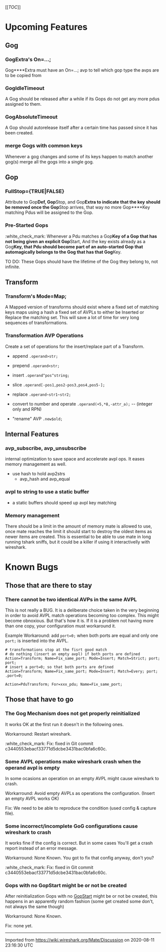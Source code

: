 [[_TOC_]]

# Upcoming Features

## Gog

### GogExtra's On=...;

Gog****Extra must have an On=...; avp to tell which gop type the avps are to be copied from

### GogIdleTimeout

A Gog should be released after a while if its Gops do not get any more pdus assigned to them.

### GogAbsoluteTimeout

A Gop should autorelease itself after a certain time has passed since it has been created.

### merge Gogs with common keys

Whenever a gog changes and some of its keys happen to match another gog(s) merge all the gogs into a single gog.

## Gop

### FullStop={TRUE|FALSE}

Attribute to Gop****Def, Gop****Stop, and Gop****Extra to indicate that the key should be removed once the Gop****Stop arrives, that way no more Gop****Key matching Pdus will be assigned to the Gop.

### Pre-Started Gops

:white\_check\_mark: Whenever a Pdu matches a Gop****Key of a Gop that has not being given an explicit Gop****Start, And the key exists already as a Gog****Key, that Pdu should become part of an auto-started Gop that automagically belongs to the Gog that has that Gog****Key.

TO DO: These Gops should have the lifetime of the Gog they belong to, not infinite.

## Transform

### Transform's Mode=Map;

A Mapped version of transforms should exist where a fixed set of matching keys maps using a hash a fixed set of AVPLs to either be Inserted or Replace the matching set. This will save a lot of time for very long sequences of transformations.

### Transformation AVP Operations

Create a set of operations for the insert/replace part of a Transform.

  - append `.operand>str;`

  - prepend `.operand<str;`

  - insert `.operand^pos^string;`

  - slice `.operand[-pos1,pos2-pos3,pos4,pos5-];`

  - replace `.operand~str1~str2;`

  - convert to number and operate `.operand(+5,*8,-attr_a);` -- (integer only and RPN)

  - "rename" AVP `.new$old;`

## Internal Features

### avp\_subscribe, avp\_unsubscribe

internal optimization to save space and accelerate avpl ops. It eases memory management as well.

  - use hash to hold avp2strs
      - avp\_hash and avp\_equal

### avpl to string to use a static buffer

  - a static buffers should speed up avpl key matching

### Memory management

There should be a limit in the amount of memory mate is allowed to use, once mate reaches the limit it should start to destroy the oldest items as newer items are created. This is essential to be able to use mate in long running tshark sniffs, but it could be a killer if using it interactivelly with wireshark.

# Known Bugs

## Those that are there to stay

### There cannot be two identical AVPs in the same AVPL

This is not really a BUG. It is a deliberate choice taken in the very beginning in order to avoid AVPL match operations becoming too complex. This might become obnoxious. But that's how it is. If it is a problem not having more than one copy, your configuration must workaround it.

Example Workaround: add `port=0;` when both ports are equal and only one `port;` is inserted into the AVPL.

    # transformations stop at the fisrt good match
    # do nothing (insert an empty avpl) if both ports are defined  
    Action=Transform; Name=Fix_same_port; Mode=Insert; Match=Strict; port; port;
    # insert a port=0; so that both ports are defined  
    Action=Transform; Name=Fix_same_port; Mode=Insert; Match=Every; port; .port=0;
    
    Action=PduTransform; For=xxx_pdu; Name=Fix_same_port;

## Those that have to go

### The Gog Mechanism does not get properly reinitialized

It works OK at the first run it doesn't in the following ones.

Workarround: Restart wireshark.

:white\_check\_mark: Fix: fixed in Git commit c3440553ebacf33771d5dcbe3431bac0bfa6c60c.

### Some AVPL operations make wireshark crash when the operand avpl is empty

In some ocasions an operation on an empty AVPL might cause wireshark to crash.

Workarround: Avoid empty AVPLs as operations the configuration. (Insert an empty AVPL works OK)

Fix: We need to be able to reproduce the condition (used config & capture file).

### Some incorrect/incomplete GoG configurations cause wireshark to crash

It works fine if the config is correct. But in some cases You'll get a crash report instead of an error message.

Workarround: None Known. You got to fix that config anyway, don't you?

:white\_check\_mark: Fix: fixed in Git commit c3440553ebacf33771d5dcbe3431bac0bfa6c60c.

### Gops with no GopStart might be or not be created

After reinitialization Gops with no [GopStart](/GopStart) might be or not be created, this happens in an apparently random fashion (some get created some don't, not always the same though)

Workarround: None Known.

Fix: none yet.

---

Imported from https://wiki.wireshark.org/Mate/Discussion on 2020-08-11 23:16:30 UTC
